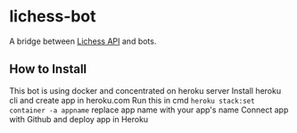# lichess-bot
A bridge between [Lichess API](https://lichess.org/api#tag/Chess-Bot) and bots.

## How to Install
This bot is using docker and concentrated on heroku server
Install heroku cli and create app in heroku.com
Run this in cmd `heroku stack:set container -a appname` replace app name with your app's name
Connect app with Github and deploy app in Heroku


